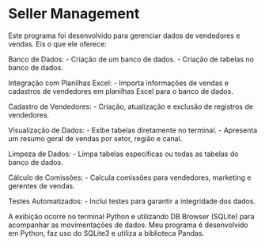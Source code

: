 # Seller Management

Este programa foi desenvolvido para gerenciar dados de vendedores e vendas. Eis o que ele oferece:

Banco de Dados:
    - Criação de um banco de dados.
    - Criação de tabelas no banco de dados.

Integração com Planilhas Excel:
    - Importa informações de vendas e cadastros de vendedores em planilhas Excel para o banco de dados.

Cadastro de Vendedores:
    - Criação, atualização e exclusão de registros de vendedores.

Visualização de Dados:
    - Exibe tabelas diretamente no terminal.
    - Apresenta um resumo geral de vendas por setor, região e canal.

Limpeza de Dados:
    - Limpa tabelas específicas ou todas as tabelas do banco de dados.

Cálculo de Comissões:
    - Calcula comissões para vendedores, marketing e gerentes de vendas.

Testes Automatizados:
    - Inclui testes para garantir a integridade dos dados.

A exibição ocorre no terminal Python e utilizando DB Browser (SQLite) para acompanhar as movimentações de dados. Meu programa é desenvolvido em Python, faz uso do SQLite3 e utiliza a biblioteca Pandas.




